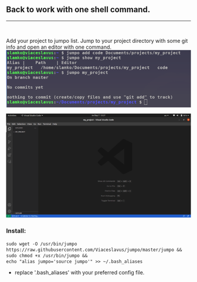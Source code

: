 ## Back to work with one shell command.
---
</br>

Add your project to jumpo list. 
Jump to your project directory with some git info and open an editor with one command.  
![usage](images/usage.png)
  
![opened_vscode](images/opened_vscode.png)

### Install:
```
sudo wget -O /usr/bin/jumpo https://raw.githubusercontent.com/Viaceslavus/jumpo/master/jumpo && 
sudo chmod +x /usr/bin/jumpo && 
echo "alias jumpo='source jumpo'" >> ~/.bash_aliases
```
* replace '.bash_aliases' with your preferred config file.
